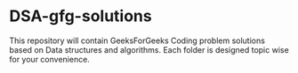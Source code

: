 # DSA-gfg-solutions
This repository will contain GeeksForGeeks Coding problem solutions based on Data structures and algorithms. Each folder is designed topic wise for your convenience.
